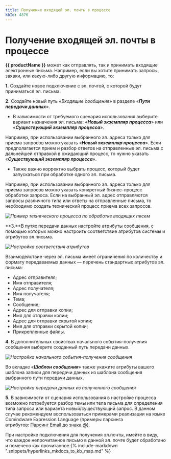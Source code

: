```yaml
---
title: Получение входящей эл. почты в процессе
kbId: 4876
---
```


# Получение входящей эл. почты в процессе

**{{ productName }}** может как отправлять, так и принимать входящие электронные письма. Например, если вы хотите принимать запросы, заявки, или какую-либо другую информацию, то:

**1.** Создайте новое подключение с эл. почтой, с которой будут приниматься эл. письма.

**2.** Создайте новый путь «*Входящие сообщения*» в разделе «***Пути передачи данных***».

- В зависимости от требуемого сценария использования выберите вариант назначения эл. письма: «***Новый экземпляр процесса***» или «***Существующий экземпляр процесса***».

Например, при использовании выбранного эл. адреса только для приема запросов можно указать «***Новый экземпляр процесса***». Если предполагается прием и разбор ответов на отправленные эл. письма с дальнейшей отправкой в ожидающий процесс, то нужно указать «***Существующий экземпляр процесса***».

- Также важно корректно выбрать процесс, который будет запускаться при обработке одного эл. письма.

Например, при использовании выбранного эл. адреса только для приема запросов можно указать конкретный бизнес-процесс обработки запроса. Если на выбранный эл. адрес отправляются запросы различного типа или ответы на отправленные письма, то необходимо создать технический процесс приема всех запросов.

_![Пример технического процесса по обработке входящих писем](https://kb.comindware.ru/assets/incomingmail1.png)_

**3.**В путях передачи данных настройте атрибуты сообщения, с помощью которых можно настроить соответствие атрибутов системы и атрибутов эл.письма.

_![Настройка соответствия атрибутов](https://kb.comindware.ru/assets/incomingmail2.png)_

Взаимодействие через эл. письма имеет ограничения по количеству и формату передаваемых данных — перечень стандартных атрибутов эл. письма:

- Адрес отправителя;
- Имя отправителя;
- Адрес получателя;
- Имя получателя;
- Тема;
- Сообщение;
- Адрес для отправки копии;
- Имя для отправки копии;
- Адрес для отправки скрытой копии;
- Имя для отправки скрытой копии;
- Прикрепленные файлы.

**4.** В дополнительных свойствах начального события-получения сообщения выберите созданный путь передачи данных.

_![Настройка начального события-получения сообщения](https://kb.comindware.ru/assets/incomingmail3.png)_

Во вкладке «***Шаблон сообщения***» также укажите атрибуты вашего шаблона записи для передачи данных из шаблона сообщения выбранного пути передачи данных.

_![Настройка передачи данных из полученного сообщения](https://kb.comindware.ru/assets/incomingmail4.png)_

**5.** В зависимости от сценария использования в настройке процесса возможно потребуется разбор темы или тела письма для определения типа запроса или варианта новый/существующий запрос. В данном случае рекомендуем воспользоваться примерами реализации на языке Comindware Expression Language (примеры парсинга атрибутов: [Парсинг Email до знака @](https://kb.comindware.ru/article.php?id=4983)).

При настройке подключения для получения эл.почты, имейте в виду, что каждое непрочитанное письмо в данной эл. почте будет обработано и помечено как прочитанное.{% include-markdown ".snippets/hyperlinks_mkdocs_to_kb_map.md" %}

